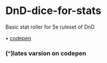# DnD-dice-for-stats</br>
Basic stat roller for 5e ruleset of DnD</br>

• [codepen](
https://codepen.io/pen/?template=bGqMdNZ
)</br>
### (^)lates varsion on codepen

